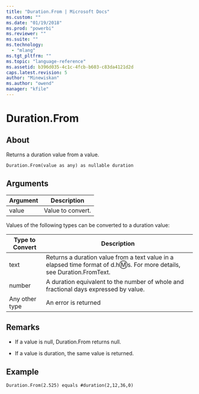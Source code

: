 ```yaml
---
title: "Duration.From | Microsoft Docs"
ms.custom: ""
ms.date: "01/19/2018"
ms.prod: "powerbi"
ms.reviewer: ""
ms.suite: ""
ms.technology: 
  - "mlang"
ms.tgt_pltfrm: ""
ms.topic: "language-reference"
ms.assetid: b396d035-4c1c-4fcb-b603-c83da4121d2d
caps.latest.revision: 5
author: "Minewiskan"
ms.author: "owend"
manager: "kfile"
---
```

# Duration.From

  
## About  
Returns a duration value from a value.  
  
```  
Duration.From(value as any) as nullable duration  
```  
  
## Arguments  
  
|Argument|Description|  
|------------|---------------|  
|value|Value to convert.|  
  
Values of the following types can be converted to a duration value:  
  
|**Type to Convert**|**Description**|  
|-----------------------|-------------------|  
|text|Returns a duration value from a text value in a elapsed time format of d.h:m:s. For more details, see Duration.FromText.|  
|number|A duration equivalent to the number of whole and fractional days expressed by value.|  
|Any other type|An error is returned|  
  
## <a name="__toc360789120"></a>Remarks  
  
-   If a value is null, Duration.From returns null.  
  
-   If a value is duration, the same value is returned.  
  
## Example  
  
```  
Duration.From(2.525) equals #duration(2,12,36,0)  
```  
